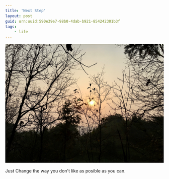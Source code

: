 ```yaml
---
title: 'Next Step'
layout: post
guid: urn:uuid:590e39e7-98b0-4dab-b921-854242301b3f
tags:
    - life
---
```


![dao cheng](/media/files/images/IMG_2253.jpeg)

Just Change the way you don't like as posible as you can.
